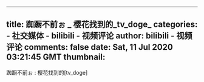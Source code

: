 
---
title: 踟蹰不前ぉ _ 樱花找到的_tv_doge_
categories: 
    - 社交媒体
    - bilibili - 视频评论
author: bilibili - 视频评论
comments: false
date: Sat, 11 Jul 2020 03:21:45 GMT
thumbnail: 
---

<div>   
踟蹰不前ぉ : 樱花找到的[tv_doge]  
</div>
            